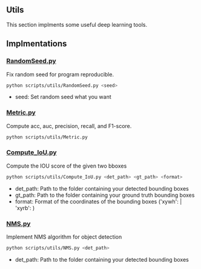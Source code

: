 ## Utils
This section implments some useful deep learning tools.

## Implmentations
### [RandomSeed.py](https://github.com/come880412/DL_common/blob/main/scripts/utils/RandomSeed.py)
Fix random seed for program reproducible.
```bash
python scripts/utils/RandomSeed.py <seed>
```
- seed: Set random seed what you want

### [Metric.py](https://github.com/come880412/DL_common/blob/main/scripts/utils/Metric.py)
Compute acc, auc, precision, recall, and F1-score.
```bash
python scripts/utils/Metric.py
```


### [Compute_IoU.py](https://github.com/come880412/DL_common/blob/main/scripts/utils/Compute_IoU.py)
Compute the IOU score of the given two bboxes
```bash
python scripts/utils/Compute_IoU.py <det_path> <gt_path> <format>
```
- det_path: Path to the folder containing your detected bounding boxes
- gt_path: Path to the folder containing your ground truth bounding boxes
- format: Format of the coordinates of the bounding boxes ('xywh': <left> <top> <width> <height> | 'xyrb': <left> <top> <right> <bottom>)

### [NMS.py](https://github.com/come880412/DL_common/blob/main/scripts/utils/NMS.py)
Implement NMS algorithm for object detection
```bash
python scripts/utils/NMS.py <det_path>
```
- det_path: Path to the folder containing your detected bounding boxes